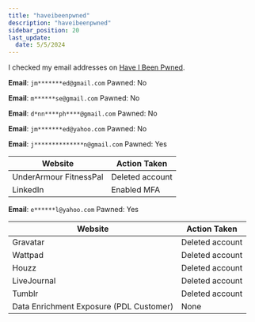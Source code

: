```yaml
---
title: "haveibeenpwned"
description: "haveibeenpwned"
sidebar_position: 20
last_update:
  date: 5/5/2024
---
```




I checked my email addresses on [Have I Been Pwned](https://haveibeenpwned.com/).

**Email**: `jm*******ed@gmail.com`
Pawned: No

**Email**: `m******se@gmail.com`
Pawned: No

**Email**: `d*nn****ph****@gmail.com`
Pawned: No

**Email**: `jm*******ed@yahoo.com`
Pawned: No

**Email**: `j**************n@gmail.com`
Pawned: Yes

| Website                | Action Taken    |
| ---------------------- | --------------- |
| UnderArmour FitnessPal | Deleted account |
| LinkedIn               | Enabled MFA     |

**Email**: `e******l@yahoo.com`
Pawned: Yes

| Website                                 | Action Taken    |
| --------------------------------------- | --------------- |
| Gravatar                                | Deleted account |
| Wattpad                                 | Deleted account |
| Houzz                                   | Deleted account |
| LiveJournal                             | Deleted account |
| Tumblr                                  | Deleted account |
| Data Enrichment Exposure (PDL Customer) | None            |

